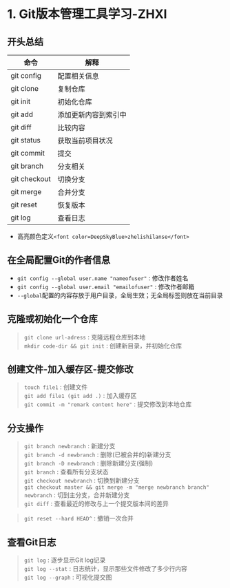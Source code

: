 # 1. Git版本管理工具学习-ZHXI

## 开头总结

|命令|解释|
|----|----|
|git config	|配置相关信息|  
|git clone	|复制仓库|  
|git init	|初始化仓库|  
|git add  |添加更新内容到索引中|  
|git diff	|比较内容|  
|git status	|获取当前项目状况|  
|git commit	|提交|  
|git branch	|分支相关|  
|git checkout	|切换分支|  
|git merge	|合并分支|  
|git reset	|恢复版本|  
|git log  |查看日志|  

- 高亮颜色定义`<font color=DeepSkyBlue>zhelishilanse</font>`

## 在全局配置Git的作者信息

- `git config --global user.name "nameofuser"` : 修改作者姓名  
- `git config --global user.email "emailofuser"` : 修改作者邮箱  
- `--global`配置的内容存放于用户目录，全局生效；无全局标签则放在当前目录  

## 克隆或初始化一个仓库

> `git clone url-adress` : 克隆远程仓库到本地  
> `mkdir code-dir && git init` : 创建新目录，并初始化仓库  

## 创建文件-加入缓存区-提交修改

> `touch file1` : 创建文件  
> `git add file1 (git add .)` : 加入缓存区  
> `git commit -m "remark content here"` : 提交修改到本地仓库  

## 分支操作

> `git branch newbranch` : 新建分支  
> `git branch -d newbranch` : 删除(已被合并的)新建分支  
> `git branch -D newbranch` : 删除新建分支(强制)  
> `git branch` : 查看所有分支状态  
> `git checkout newbranch` : 切换到新建分支  
> `git checkout master && git merge -m "merge newbranch branch" newbranch` : 切到主分支，合并新建分支  
> `git diff` : 查看最近的修改与上一个提交版本间的差异  
<!-- 如果主次分支修改了一个文件，提交时会冲突。先在主分支修改并提交，切到次分支修改并提交，切到主分支进行合并。-->  
> `git reset --hard HEAD^` : 撤销一次合并  

## 查看Git日志

> `git log` : 逐步显示Git log记录  
> `git log --stat` : 日志统计，显示那些文件修改了多少行内容  
> `git log --graph` : 可视化提交图  


